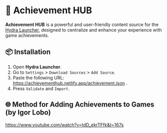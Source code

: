 # 🎯 Achievement HUB

**Achievement HUB** is a powerful and user-friendly content source for the [Hydra Launcher](https://hydralauncher.gg/), designed to centralize and enhance your experience with game achievements.

## 📦 Installation

1. Open **Hydra Launcher**.
2. Go to `Settings` > `Download Sources` > `Add Source`.
3. Paste the following URL: https://achievementhub.netlify.app/achievement.json .
4. Press `Validate` and `Import`.

## 🌐 Method for Adding Achievements to Games (by Igor Lobo)

https://www.youtube.com/watch?v=tdD_ekrTFfk&t=167s
